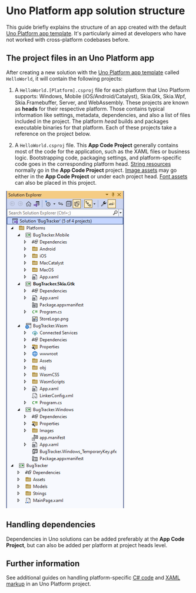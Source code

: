 # Uno Platform app solution structure

This guide briefly explains the structure of an app created with the default [Uno Platform app template](https://marketplace.visualstudio.com/items?itemName=unoplatform.uno-platform-addin-2022). It's particularly aimed at developers who have not worked with cross-platform codebases before. 

## The project files in an Uno Platform app

After creating a new solution with the [Uno Platform app template](https://marketplace.visualstudio.com/items?itemName=unoplatform.uno-platform-addin-2022) called `HelloWorld`, it will contain the following projects:

1. A `HelloWorld.[Platform].csproj` file for each platform that Uno Platform supports: Windows, Mobile (iOS/Android/Catalyst), Skia.Gtk, Skia.Wpf, Skia.Framebuffer, Server, and WebAssembly. These projects are known as **heads** for their respective platform. Those contains typical information like settings, metadata, dependencies, and also a list of files included in the project. The platform *head* builds and packages executable binaries for that platform. Each of these projects take a reference on the project below.

2. A `HelloWorld.csproj` file. This **App Code Project** generally contains most of the code for the application, such as the XAML files or business logic. Bootstrapping code, packaging settings, and platform-specific code goes in the corresponding platform head. [String resources](features/working-with-strings.md) normally go in the  **App Code Project** project. [Image assets](features/working-with-assets.md) may go either in the **App Code Project** or under each project head. [Font assets](features/custom-fonts.md) can also be placed in this project.

![Uno Platform solution structure](Assets/solution-structure.png)

## Handling dependencies

Dependencies in Uno solutions can be added preferably at the **App Code Project**, but can also be added per platform at project heads level.

## Further information

See additional guides on handling platform-specific [C# code](platform-specific-csharp.md) and [XAML markup](platform-specific-xaml.md) in an Uno Platform project.
